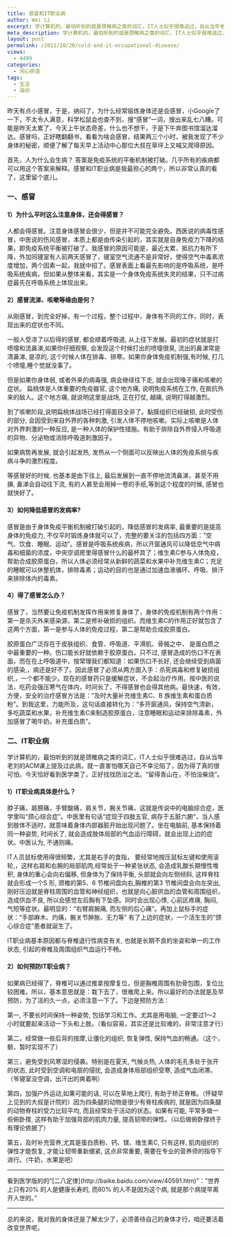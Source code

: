 ```yaml
---
title: 感冒和IT职业病
author: Wei Li
excerpt: 学计算机的，最怕听到的就是颈椎病之类的词汇，IT人士似乎很难逃过，自从当年老刘的ACM课上提及过此病，就一直害怕哪天自己不幸沦陷了，因为得了真的很可怕。今天恰好看到医学类了，正好找找防治之法。”留得青山在，不怕没柴烧“。
meta_description: 学计算机的，最怕听到的就是颈椎病之类的词汇，IT人士似乎很难逃过，自从当年老刘的ACM课上提及过此病，就一直害怕哪天自己不幸沦陷了，因为得了真的很可怕。今天恰好看到医学类了，正好找找防治之法。”留得青山在，不怕没柴烧“。
layout: post
permalink: /2011/10/20/cold-and-it-occupational-disease/
views:
  - 4499
categories:
  - 闲心碎语
tags:
  - 生活
  - 运动
---
```

昨天有点小感冒，于是，纳闷了，为什么经常锻炼身体还是会感冒，小Google了一下，不太令人满意，科学松鼠会也查不到，搜“感冒”一词，搜出来乱七八糟。可能是昨天太累了，今天上午状态奇差，什么也不想干，于是下午奔图书馆溜达溜达。感冒吗，正好瞎翻翻书，看看为啥会感冒，结果两三个小时，被我发现了不少身体的秘密，顺便了解了每天早上活动中心那位大叔在草坪上又喊又爬得原因。

首先，人为什么会生病？ 答案是免疫系统的平衡机制被打破。几乎所有的疾病都可以用这个答案来解释。感冒和IT职业病是我最担心的两个，所以非常认真的看了，这里留个底儿。

### 一、感冒

#### 1）为什么平时这么注意身体，还会得感冒？

人都会得感冒。注意身体感冒会很少，但是并不可能完全避免。西医说的病毒性感冒，中医说的伤风感冒，本质上都是由传染引起的，其实就是自身免疫力下降的结果，即免疫系统平衡被打破了。我感冒的原因可能是，最近太累，抵抗力有所下降，外加同寝室有人前两天感冒了，寝室空气流通不是非常好，使得空气中毒素浓度增加，两个因素一起，我就中招了。感冒表面上看最先影响的是呼吸系统，是呼吸系统疾病，但如果从整体来看，其实是一个身体免疫系统失灵的结果，只不过病症最先在呼吸系统上体现出来。

#### 2）感冒流涕、咳嗽等缘由是何？

从刚感冒，到完全好掉，有一个过程，整个过程中，身体有不同的工作，同时，表现出来的症状也不同。

一般人受凉了以后得的感冒, 都会顺着呼吸道, 从上往下发展。最初的症状就是打喷嚏和流鼻涕,如果你仔细观察, 会发现这个时候打出的喷嚏很臭, 流出的鼻涕常是清鼻涕, 是凉的, 这个时候人体在排毒、排寒。如果你身体免疫机制强,有时候, 打几个喷嚏,睡个觉就没事了。

但是如果你身体弱, 或者外来的病毒强, 病会继续往下走, 就会出现嗓子痛和咳嗽的症状。 扁桃体是人体重要的免疫器官, 这个地方痛, 说明免疫系统在工作, 在抵抗外来的敌人。这个地方痛, 就说明这里是战场, 正在打仗, 越痛, 说明打得越激烈。

到了咳嗽阶段,说明扁桃体战场已经打得面目全非了。黏膜组织已经破损, 此时受伤的部分, 会因受到来自外界的各种刺激, 引发人体不停地咳嗽。实际上咳嗽是人体对外界刺激的一种反应, 是一种人体的保护性措施。有助于排除自外界侵入呼吸道的异物、分泌物或消除呼吸道刺激因子。

如果病势再发展, 就会引起发热, 发热从一个侧面可以反映出人体的免疫系统与疾病斗争的激烈程度。

等感冒好的时候, 也基本是由下往上, 最后发展到一直不停地流清鼻涕，甚至不用擤, 鼻涕会自动往下流, 有的人甚至会用掉一卷的手纸,等到这个程度的时候, 感冒也就快好了。

#### 3）如何降低感冒的发病率?

感冒是由于身体免疫平衡机制被打破引起的，降低感冒的发病率, 最重要的是提高身体的免疫力, 不仅平时锻炼身体就可以了，完整的要关注的包括四方面：“空气、饮食、睡眠、运动”。感冒是呼吸系统疾病，所以开窗通风可以降低空气中病毒和细菌的浓度，中央空调房里得感冒什么的最杯具了；维生素C参与人体免疫，帮助合成胶原蛋白，所以人体必须经常从新鲜的蔬菜和水果中补充维生素C；充足的睡眠可以休整机体，排除毒素；运动的目的也是通过加速血液循环、呼吸、排汗来排除体内的毒素。

#### 4）得了感冒怎么办？

感冒了，当然要让免疫机制发挥作用来修复身体了，身体的免疫机制有两个作用：第一是杀灭外来感染源，第二是修补破损的组织。而维生素C的作用正好就包含了这两个方面，第一是参与人体的免疫过程，第二是帮助合成胶原蛋白。

胶原蛋白广泛存在于皮肤组织、食管、呼吸道、平滑肌、骨骼之中， 是蛋白质之中最重要的一种。伤口能长好就依赖于胶原蛋白。只不过, 感冒造成的伤口不在表面，而在在上呼吸道中，按常理我们都知道：如果伤口不长好, 还会继续受到病菌的感染,，病还是好不了。因此感冒了必须从两方面入手：杀死病毒和修复破损组织,，一个都不能少。现在的感冒药只是缓解症状，不会起治疗作用。按中医的说法，吃药会强压寒气在体内，时间长了，不得感冒也会得其他病。最快速，有效，方便，安全的治疗感冒方法是：”及时大量补充维生素C、B 族维生素和蛋白质粉”。到我这里，力能所及，这句话直接转化为：“多开窗通风，保持空气清新， 多吃蔬菜和水果，补充维生素C来制造胶原蛋白，注意睡眠和运动来排除毒素，外加感冒了喝牛奶，补充蛋白质”。

### 二、IT职业病

学计算机的，最怕听到的就是颈椎病之类的词汇，IT人士似乎很难逃过，自从当年老刘的ACM课上提及过此病，就一直害怕哪天自己不幸沦陷了，因为得了真的很可怕。今天恰好看到医学类了，正好找找防治之法。“留得青山在，不怕没柴烧”。

#### 1）IT职业病具体是什么？

脖子痛，肩膀痛，手臂酸痛，肩关节，腕关节痛，这就是传说中的电脑综合症，医学里叫“颈心综合症”。中医里有句话“症现于四肢五官, 病存于五脏六腑“，当人感到肢体不适时，就意味着身体内部器脏开始出现问题了。坐在电脑前, 基本保持着同一种姿势, 时间长了, 就会造成肢体局部的气血运行障碍，就会出现上边的症状。中医认为, 不通则痛。

IT人员鼠标使用得很频繁，尤其是右手的食指， 要经常地按压鼠标左键和使用滚轮,，这样右肩和右腕的局部肌肉,经常处于一种紧张状态, 会造成乳酸长期慢性堆积, 身体的重心会向右偏移, 但身体为了保持平衡, 头部就会向左侧倾斜, 这样脊柱就会形成一个S 形, 颈椎的第5、6 节椎间盘向右,胸椎的第3 节椎间盘会向左突出, 刚好压迫就是脊柱周围的血管和神经组织，也就是向心脏供血的血管和周围组织，造成供血不良, 所以会感觉左后胸有下坠感。同时会出现心悸, 心前区疼痛, 胸闷, 气短等症状。最明显的：“右臂肩腕痛, 而左侧的后心痛”。再加上鼠标手的症状：“手部麻木、灼痛，腕关节肿胀、无力等” 有了上边的症状，一个活生生的“颈心综合症”患者就诞生了。

IT职业病基本原因都与脊椎退行性病变有关, 也就是长期不良的坐姿和单一的工作状态, 引起的脊椎及周围组织气血运行不畅。

#### 2）如何预防IT职业病？

如果病已经得了，脊椎可以通过推拿按摩复位，但是胸椎周围有肋骨包围，复位比较困难。所以，基本意思就是：栽下去了，很难爬上来。所以最好的办法就是及早预防，为了活的久一点，必须注意一下了。下边是预防方法：

第一, 不要长时间保持一种姿势, 包括学习和工作。尤其是用电脑, 一定要过1～2 小时就要起来活动一下头和上肢。（看似容易，其实还是比较难的，非常注意才行）

第二，经常做一些后背的按摩,让僵化的组织, 恢复弹性, 保持气血的畅通。（这个，额，暂时实现不了）

第三，避免受到风寒湿的侵袭。特别是在夏天, 气候炎热, 人体的毛孔多处于张开的状态, 此时受到空调和电扇的侵扰, 会造成身体局部组织受寒, 造成气血闭滞。（爷寝室没空调，出汗出的爽着咧）

第四，加强户外运动,如果可能的话, 可以在草地上爬行, 有助于矫正脊椎。（怀疑早上见到的大叔是计院的）因为四条腿的动物是很少有脊柱疾病的, 就是因为四条腿的动物脊柱的受力比较平均, 而且经常处于活动的状态。如果有可能, 平常多做一些俯卧撑, 这样有助于加强背部的肌肉力量, 提高韧带的弹性。（以后做俯卧撑终于有理论依据了）

第五，及时补充营养,尤其是蛋白质粉、钙、镁、维生素C, 只有这样, 肌肉组织的弹性才能恢复, 才能让韧带重新绷紧, 这点非常重要, 需要在专业的营养师的指导下进行。（牛奶，水果是吧）

<hr/>
看到医学版的的“[二八定律](http://baike.baidu.com/view/40591.htm)”：”世界上只有20% 的人是健康长寿的, 而80% 的人不是因为这个病, 就是那个病提早离开人世的。”

<hr/>
总的来说，我对我的身体还是了解太少了，必须善待自己的身体才行，咱还要活着改变世界呢。